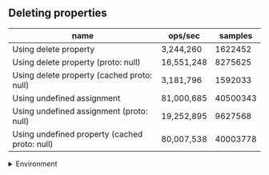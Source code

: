 ## Deleting properties

|name|ops/sec|samples|
|-|-|-|
|Using delete property|3,244,260|1622452|
|Using delete property (proto: null)|16,551,248|8275625|
|Using delete property (cached proto: null)|3,181,796|1592033|
|Using undefined assignment|81,000,685|40500343|
|Using undefined assignment (proto: null)|19,252,895|9627568|
|Using undefined property (cached proto: null)|80,007,538|40003778|


<details>
<summary>Environment</summary>

* __Machine:__ linux x64 | 4 vCPUs | 7.6GB Mem
* __Run:__ Fri Oct 11 2024 18:17:53 GMT+0000 (Coordinated Universal Time)
* __Node:__ `v18.20.4`
</details>

<!--
{"environment":{"platform":"linux","arch":"x64","cpus":4,"totalMemory":7.597888946533203},"benchmarks":[{"name":"Using delete property","opsSec":3244260.4101083633,"samples":1622452},{"name":"Using delete property (proto: null)","opsSec":16551248.245567685,"samples":8275625},{"name":"Using delete property (cached proto: null)","opsSec":3181796.882462491,"samples":1592033},{"name":"Using undefined assignment","opsSec":81000685.35199451,"samples":40500343},{"name":"Using undefined assignment (proto: null)","opsSec":19252895.309538085,"samples":9627568},{"name":"Using undefined property (cached proto: null)","opsSec":80007538.39834155,"samples":40003778}]}-->
